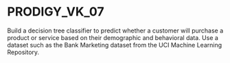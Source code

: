 # PRODIGY_VK_07
Build a decision tree classifier to predict whether a customer will purchase a product or service based on their demographic and behavioral data. Use a dataset such as the Bank Marketing dataset from the UCI Machine Learning Repository.
